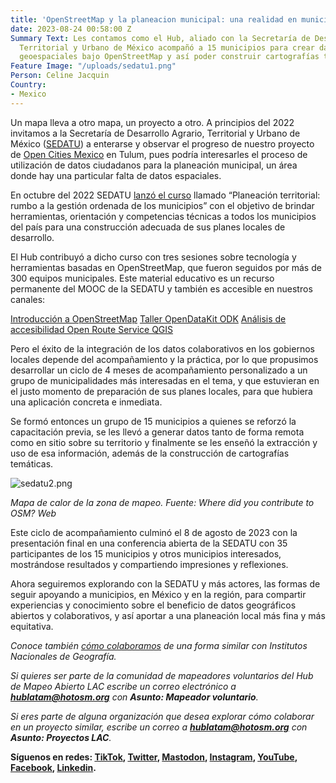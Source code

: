 ```yaml
---
title: 'OpenStreetMap y la planeacion municipal: una realidad en municipios de México'
date: 2023-08-24 00:58:00 Z
Summary Text: Les contamos como el Hub, aliado con la Secretaría de Desarrollo Agrario,
  Territorial y Urbano de México acompañó a 15 municipios para crear datos abiertos
  geoespaciales bajo OpenStreetMap y así poder construir cartografías temáticas.
Feature Image: "/uploads/sedatu1.png"
Person: Celine Jacquin
Country:
- Mexico
---
```


Un mapa lleva a otro mapa, un proyecto a otro. A principios del 2022 invitamos a la Secretaría de Desarrollo Agrario, Territorial y Urbano de México ([SEDATU](https://www.gob.mx/sedatu)) a enterarse y observar el progreso de nuestro proyecto de [Open Cities Mexico](https://www.hotosm.org/projects/open-cities-mexico/) en Tulum, pues podría interesarles el proceso de utilización de datos ciudadanos para la planeación municipal, un área donde hay una particular falta de datos espaciales.

En octubre del 2022 SEDATU [lanzó el curso](https://www.gob.mx/sedatu/prensa/lanza-sedatu-curso-de-planeacion-territorial-para-gobiernos-municipales) llamado “Planeación territorial: rumbo a la gestión ordenada de los municipios” con el objetivo de brindar herramientas, orientación y competencias técnicas a todos los municipios del país para una construcción adecuada de sus planes locales de desarrollo.

El Hub contribuyó a dicho curso con tres sesiones sobre tecnología y herramientas basadas en OpenStreetMap, que fueron seguidos por más de 300 equipos municipales. Este material educativo es un recurso permanente del MOOC de la SEDATU y también es accesible en nuestros canales:

[Introducción a OpenStreetMap](https://www.youtube.com/playlist?list=PLyiu4yvtc5HnoQ4KMvdnM1oZ_rF8THDjr)
[Taller OpenDataKit ODK](https://www.youtube.com/playlist?list=PLyiu4yvtc5Hl2MYq4LnuBlQ8U5BHoxTI2)
[Análisis de accesibilidad Open Route Service QGIS](https://www.youtube.com/playlist?list=PLyiu4yvtc5HlAn8-16KqPGsBSCJps2ULP)

Pero el éxito de la integración de los datos colaborativos en los gobiernos locales depende del acompañamiento y la práctica, por lo que propusimos desarrollar un ciclo de 4 meses de acompañamiento personalizado a un grupo de municipalidades más interesadas en el tema, y que estuvieran en el justo momento de preparación de sus planes locales, para que hubiera una aplicación concreta e inmediata.

Se formó entonces un grupo de 15 municipios a quienes se reforzó la capacitación previa, se les llevó a generar datos tanto de forma remota como en sitio sobre su territorio y finalmente se les enseñó la extracción y uso de esa información, además de la construcción de cartografías temáticas.

![sedatu2.png](/uploads/sedatu2.png)

*Mapa de calor de la zona de mapeo. Fuente: Where did you contribute to OSM? Web*

Este ciclo de acompañamiento culminó el 8 de agosto de 2023 con la presentación final en una conferencia abierta de la SEDATU con 35 participantes de los 15 municipios y otros municipios interesados, mostrándose resultados y compartiendo impresiones y reflexiones.

Ahora seguiremos explorando con la SEDATU y más actores, las formas de seguir apoyando a municipios, en México y en la región, para compartir experiencias y conocimiento sobre el beneficio de datos geográficos abiertos y colaborativos, y así aportar a una planeación local más fina y más equitativa.

*Conoce también [cómo colaboramos](https://www.hotosm.org/updates/openstreetmap-y-las-cartografias-oficiales/) de una forma similar con Institutos Nacionales de Geografía.*

*Si quieres ser parte de la comunidad de mapeadores voluntarios del Hub de Mapeo Abierto LAC escribe un correo electrónico a **[hublatam@hotosm.org](mailto:hublatam@hotosm.org)** con **Asunto: Mapeador voluntario**.*

*Si eres parte de alguna organización que desea explorar cómo colaborar en un proyecto similar, escribe un correo a **[hublatam@hotosm.org](mailto:hublatam@hotosm.org)** con **Asunto: Proyectos LAC**.*

**Síguenos en redes: [TikTok](https://www.tiktok.com/@mapeoabierto_la?lang=es), [Twitter](https://twitter.com/mapeoabierto_la), [Mastodon](https://mapstodon.space/@mapeoabierto_la), [Instagram](https://www.instagram.com/mapeoabierto_la/), [YouTube](https://www.youtube.com/channel/UCTH6Z_QODJ4NmmBmubS68VA), [Facebook](https://www.facebook.com/Mapeo-abierto-Am%C3%A9rica-Latina-102804808622456/), [Linkedin](https://www.linkedin.com/showcase/91453300/admin/feed/posts/).**